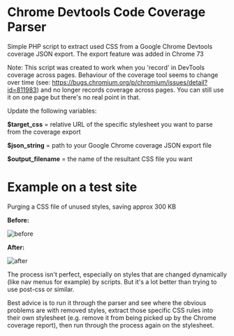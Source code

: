 # Chrome Devtools Code Coverage Parser

Simple PHP script to extract used CSS from a Google Chrome Devtools coverage JSON export. The export feature was added in Chrome 73

Note: This script was created to work when you 'record' in DevTools coverage across pages. Behaviour of the coverage tool seems to change over time (see: https://bugs.chromium.org/p/chromium/issues/detail?id=811983) and no longer records coverage across pages. You can still use it on one page but there's no real point in that.

Update the following variables:

**$target_css** = relative URL of the specific stylesheet you want to parse from the coverage export

**$json_string** = path to your Google Chrome coverage JSON export file

**$output_filename** = the name of the resultant CSS file you want

# Example on a test site 

Purging a CSS file of unused styles, saving approx 300 KB

**Before:**

![before](https://user-images.githubusercontent.com/46265707/55680704-fb30ad00-5914-11e9-8bf5-ece7fcaea7c3.png)

**After:**

![after](https://user-images.githubusercontent.com/46265707/55680703-fb30ad00-5914-11e9-8dbe-24f963e48e6e.png)

The process isn't perfect, especially on styles that are changed dynamically (like nav menus for example) by scripts. But it's a lot better than trying to use post-css or similar.

Best advice is to run it through the parser and see where the obvious problems are with removed styles, extract those specific CSS rules into their own stylesheet (e.g. remove it from being picked up by the Chrome coverage report), then run through the process again on the stylesheet.
